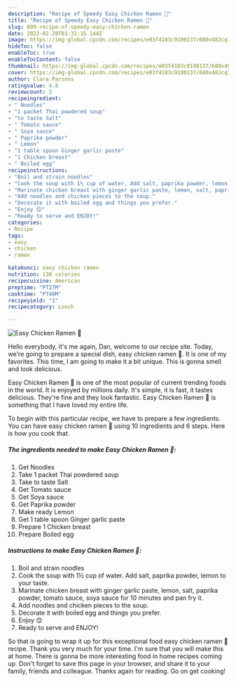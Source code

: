 ```yaml
---
description: "Recipe of Speedy Easy Chicken Ramen 🍜"
title: "Recipe of Speedy Easy Chicken Ramen 🍜"
slug: 899-recipe-of-speedy-easy-chicken-ramen
date: 2022-02-20T01:31:15.144Z
image: https://img-global.cpcdn.com/recipes/e03f4183c9100137/680x482cq70/easy-chicken-ramen-recipe-main-photo.jpg
hideToc: false
enableToc: true
enableTocContent: false
thumbnail: https://img-global.cpcdn.com/recipes/e03f4183c9100137/680x482cq70/easy-chicken-ramen-recipe-main-photo.jpg
cover: https://img-global.cpcdn.com/recipes/e03f4183c9100137/680x482cq70/easy-chicken-ramen-recipe-main-photo.jpg
author: Clara Parsons
ratingvalue: 4.8
reviewcount: 3
recipeingredient:
- " Noodles"
- "1 packet Thai powdered soup"
- "to taste Salt"
- " Tomato sauce"
- " Soya sauce"
- " Paprika powder"
- " Lemon"
- "1 table spoon Ginger garlic paste"
- "1 Chicken breast"
- " Boiled egg"
recipeinstructions:
- "Boil and strain noodles"
- "Cook the soup with 1½ cup of water. Add salt, paprika powder, lemon to your taste."
- "Marinate chicken breast with ginger garlic paste, lemon, salt, paprika powder, tomato sauce, soya sauce for 10 minutes and pan fry it."
- "Add noodles and chicken pieces to the soup."
- "Decorate it with boiled egg and things you prefer."
- "Enjoy 😊"
- "Ready to serve and ENJOY!"
categories:
- Recipe
tags:
- easy
- chicken
- ramen

katakunci: easy chicken ramen 
nutrition: 138 calories
recipecuisine: American
preptime: "PT27M"
cooktime: "PT40M"
recipeyield: "1"
recipecategory: Lunch

---
```



![Easy Chicken Ramen 🍜](https://img-global.cpcdn.com/recipes/e03f4183c9100137/680x482cq70/easy-chicken-ramen-recipe-main-photo.jpg)

Hello everybody, it's me again, Dan, welcome to our recipe site. Today, we're going to prepare a special dish, easy chicken ramen 🍜. It is one of my favorites. This time, I am going to make it a bit unique. This is gonna smell and look delicious.



Easy Chicken Ramen 🍜 is one of the most popular of current trending foods in the world. It is enjoyed by millions daily. It's simple, it is fast, it tastes delicious. They're fine and they look fantastic. Easy Chicken Ramen 🍜 is something that I have loved my entire life.


To begin with this particular recipe, we have to prepare a few ingredients. You can have easy chicken ramen 🍜 using 10 ingredients and 6 steps. Here is how you cook that.

<!--inarticleads1-->

##### The ingredients needed to make Easy Chicken Ramen 🍜:

1. Get  Noodles
1. Take 1 packet Thai powdered soup
1. Take to taste Salt
1. Get  Tomato sauce
1. Get  Soya sauce
1. Get  Paprika powder
1. Make ready  Lemon
1. Get 1 table spoon Ginger garlic paste
1. Prepare 1 Chicken breast
1. Prepare  Boiled egg




<!--inarticleads2-->

##### Instructions to make Easy Chicken Ramen 🍜:

1. Boil and strain noodles
1. Cook the soup with 1½ cup of water. Add salt, paprika powder, lemon to your taste.
1. Marinate chicken breast with ginger garlic paste, lemon, salt, paprika powder, tomato sauce, soya sauce for 10 minutes and pan fry it.
1. Add noodles and chicken pieces to the soup.
1. Decorate it with boiled egg and things you prefer.
1. Enjoy 😊
1. Ready to serve and ENJOY!



So that is going to wrap it up for this exceptional food easy chicken ramen 🍜 recipe. Thank you very much for your time. I'm sure that you will make this at home. There is gonna be more interesting food in home recipes coming up. Don't forget to save this page in your browser, and share it to your family, friends and colleague. Thanks again for reading. Go on get cooking!
